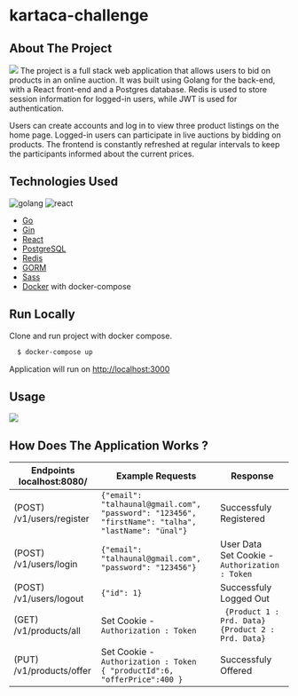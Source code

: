 # kartaca-challenge

## About The Project
![](https://i.imgur.com/KGucE1F.png)
The project is a full stack web application that allows users to bid on products in an online auction. It was built using Golang for the back-end, with a React front-end and a Postgres database. Redis is used to store session information for logged-in users, while JWT is used for authentication.

Users can create accounts and log in to view three  product listings on the home page. Logged-in users can participate in live auctions by bidding on products. The frontend is constantly refreshed at regular intervals to keep the participants informed about the current prices.


## Technologies Used
![golang](https://badges.aleen42.com/src/golang.svg)   ![react](https://badges.aleen42.com/src/react.svg)
* 	[Go](https://go.dev/)
* 	[Gin](https://github.com/gin-gonic/gin)
*  [React](https://react.dev/)
*  [PostgreSQL](https://www.postgresql.org/)
*  [Redis]( https://redis.io/)
*  [GORM](https://gorm.io/)
*  [Sass](https://sass-lang.com/)
*  [Docker](https://www.docker.com/) with docker-compose

## Run Locally

Clone and run project with docker compose.

```bash
  $ docker-compose up
```

Application will run on [http://localhost:3000](http://localhost:3000)


## Usage
![](https://i.imgur.com/r6xJn8B.gif)

## How Does The Application Works ?

| Endpoints localhost:8080/                               | Example Requests                                                  | Response                                |
| ---------------------------------------- | ----------------------------------------------------------------- | ---------------------------------------- |
| (POST) /v1/users/register   | ```` {"email": "talhaunal@gmail.com", "password": "123456", "firstName": "talha", "lastName": "ünal"} ```` | Successfuly Registered  |
| (POST) /v1/users/login        | ````{"email": "talhaunal@gmail.com", "password": "123456"}     ````  | User Data <br> Set Cookie - <br> ```` Authorization : Token ````                  |
| (POST) /v1/users/logout       |  ````{"id": 1} ````      | Successfuly Logged Out                                      |
| (GET) /v1/products/all  | Set Cookie - ```` Authorization : Token````      | ```` {Product 1 : Prd. Data}```` ```` {Product 2 : Prd. Data}  ````|
| (PUT) /v1/products/offer     |  Set Cookie - ```` Authorization : Token ```` <br> ````{ "productId":6, "offerPrice":400 }  ````        | Successfuly Offered   |



